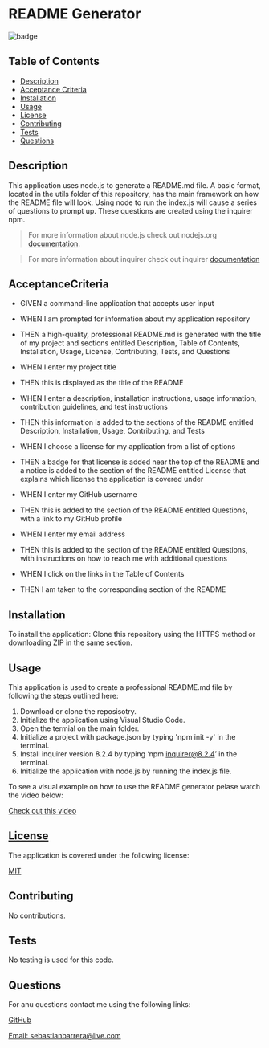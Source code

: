 
  
  # README Generator 

  
  ![badge](https://img.shields.io/badge/license-MIT-blue)
    

  ## Table of Contents 
  * [Description](#description)
  * [Acceptance Criteria](#acceptancecriteria)
  * [Installation](#installation)
  * [Usage](#usage)
  * [License](#license)
  * [Contributing](#contributing)
  * [Tests](#tests)
  * [Questions](#questions)

  ## Description

  This application uses node.js to generate a README.md file. A basic format, located in the utils folder of this repository, has the main framework on how the README file will look. Using node to run the index.js will cause a series of questions to prompt up. These questions are created using the inquirer npm. 
  
 > For more information about node.js check out nodejs.org [documentation](https://nodejs.org/en/docs/). 
  
  >For more information about inquirer check out inquirer [documentation](https://www.npmjs.com/package/inquirer)

  ## AcceptanceCriteria 

 * GIVEN a command-line application that accepts user input

* WHEN I am prompted for information about my application repository

* THEN a high-quality, professional README.md is generated with the title of my project and sections entitled Description, Table of Contents, Installation, Usage, License, Contributing, Tests, and Questions

* WHEN I enter my project title

* THEN this is displayed as the title of the README

* WHEN I enter a description, installation instructions, usage information, contribution guidelines, and test instructions

* THEN this information is added to the sections of the README entitled Description, Installation, Usage, Contributing, and Tests

* WHEN I choose a license for my application from a list of options

* THEN a badge for that license is added near the top of the README and a notice is added to the section of the README entitled License that explains which license the application is covered under

* WHEN I enter my GitHub username

* THEN this is added to the section of the README entitled Questions, with a link to my GitHub profile

* WHEN I enter my email address

* THEN this is added to the section of the README entitled Questions, with instructions on how to reach me with additional questions

* WHEN I click on the links in the Table of Contents

* THEN I am taken to the corresponding section of the README


 ## Installation

  To install the application: Clone this repository using the HTTPS method or downloading ZIP in the same section. 

  ## Usage

  This application is used to create a professional README.md file by following the steps outlined here: 
  1) Download or clone the reposisotry.
   2) Initialize the application using Visual Studio Code.
  3) Open the termial on the main folder. 
  4) Initialize a project with package.json by typing 'npm init -y' in the terminal. 
  5) Install inquirer version 8.2.4 by typing ‘npm inquirer@8.2.4’ in the terminal. 
  6) Initialize the application with node.js by running the index.js file. 
  
  To see a visual example on how to use the README generator pelase watch the video below:
  
  [Check out this video](https://agea.github.io/tutorial.md/)

  
  ## [License](#table-of-contents)
  The application is covered under the following license:
  
  [MIT](https://choosealicense.com/licenses/MIT)
    
    
  
  ## Contributing
  
  No contributions.

  ## Tests

  No testing is used for this code.

  ## Questions
  For anu questions contact me using the following links:
  
  [GitHub](https://github.com/BARRERSE)

  [Email: sebastianbarrera@live.com](mailto:sebastianbarrera@live.com)
